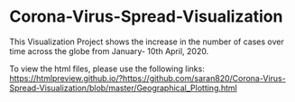 # Corona-Virus-Spread-Visualization

This Visualization Project shows the increase in the number of cases over time across the globe from January- 10th April, 2020.

To view the html files, please use the following links:
https://htmlpreview.github.io/?https://github.com/saran820/Corona-Virus-Spread-Visualization/blob/master/Geographical_Plotting.html

